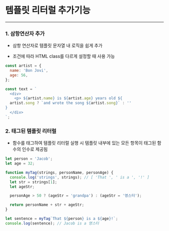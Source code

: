# 템플릿 리터럴 추가기능

---

### 1. 삼항연산자 추가

- 삼항 연산자로 템플릿 문자열 내 로직을 쉽게 추가

- 조건에 따라 HTML class를 다르게 설정할 때 사용 가능

```js
const artist = {
  name: 'Bon Jovi',
  age: 56,
};

const text = `
  <div>
    <p> ${artist.name} is ${artist.age} years old ${
  artist.song ? `and wrote the song ${artist.song}` : ''
}
  </div>
`;
```

### 2. 태그된 템플릿 리터럴

- 함수를 태그하여 템플릿 리터럴 실행 시 템플릿 내부에 있는 모든 항목이 태그된 함수의 인수로 제공됨

```js
let person = 'Jacob';
let age = 32;

function myTag(strings, personName, personAge) {
  console.log('strings', strings); // [ 'That ', ' is a ', '!' ]
  let str = strings[1];
  let ageStr;

  personAge > 50 ? (ageStr = 'grandpa') : (ageStr = '영스터');

  return personName + str + ageStr;
}

let sentence = myTag`That ${person} is a ${age}!`;
console.log(sentence); // Jacob is a 영스터
```
